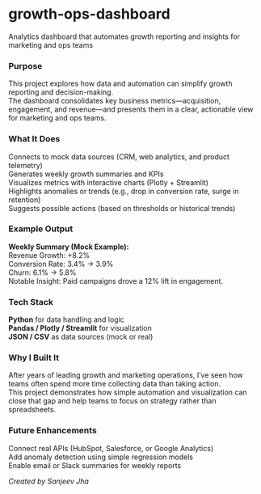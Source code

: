 # growth-ops-dashboard
Analytics dashboard that automates growth reporting and insights for marketing and ops teams
### Purpose  
This project explores how data and automation can simplify growth reporting and decision-making.  
The dashboard consolidates key business metrics—acquisition, engagement, and revenue—and presents them in a clear, actionable view for marketing and ops teams.  

### What It Does  
Connects to mock data sources (CRM, web analytics, and product telemetry)  
Generates weekly growth summaries and KPIs  
Visualizes metrics with interactive charts (Plotly + Streamlit)  
Highlights anomalies or trends (e.g., drop in conversion rate, surge in retention)  
Suggests possible actions (based on thresholds or historical trends)  

### Example Output  
**Weekly Summary (Mock Example):**  
Revenue Growth: +8.2%  
Conversion Rate: 3.4% → 3.9%  
Churn: 6.1% → 5.8%  
Notable Insight: Paid campaigns drove a 12% lift in engagement.  

### Tech Stack  
**Python** for data handling and logic  
**Pandas / Plotly / Streamlit** for visualization  
**JSON / CSV** as data sources (mock or real)  

### Why I Built It  
After years of leading growth and marketing operations, I’ve seen how teams often spend more time collecting data than taking action.  
This project demonstrates how simple automation and visualization can close that gap and help teams to focus on strategy rather than spreadsheets.

### Future Enhancements  
Connect real APIs (HubSpot, Salesforce, or Google Analytics)  
Add anomaly detection using simple regression models  
Enable email or Slack summaries for weekly reports  

*Created by Sanjeev Jha*  

